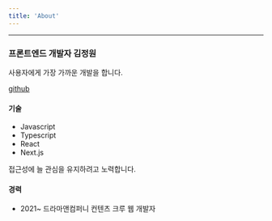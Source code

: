 ```yaml
---
title: 'About'
---
```


---

### 프론트엔드 개발자 김정원

사용자에게 가장 가까운 개발을 합니다.

[github](https://github.com/kimjeongwonn)

#### 기술

- Javascript
- Typescript
- React
- Next.js

접근성에 늘 관심을 유지하려고 노력합니다.

#### 경력

- 2021~ 드라마앤컴퍼니 컨텐츠 크루 웹 개발자
